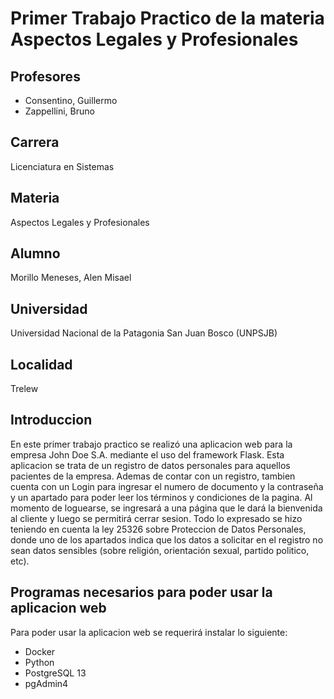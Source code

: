 # Primer Trabajo Practico de la materia Aspectos Legales y Profesionales

## Profesores 
- Consentino, Guillermo
- Zappellini, Bruno

## Carrera
Licenciatura en Sistemas

## Materia
Aspectos Legales y Profesionales

## Alumno
Morillo Meneses, Alen Misael 

## Universidad
Universidad Nacional de la Patagonia San Juan Bosco (UNPSJB)

## Localidad
Trelew

## Introduccion
En este primer trabajo practico se realizó una aplicacion web para la empresa John Doe S.A. mediante el uso del framework Flask. Esta aplicacion se trata de un registro de datos personales para aquellos pacientes de la empresa. Ademas de contar con un registro, tambien cuenta con un Login para ingresar el numero de documento y la contraseña y un apartado para poder leer los términos y condiciones de la pagina. Al momento de loguearse, se ingresará a una página que le dará la bienvenida al cliente y luego se permitirá cerrar sesion. 
  Todo lo expresado se hizo teniendo en cuenta la ley 25326 sobre Proteccion de Datos Personales, donde uno de los apartados indica que los datos a solicitar en el registro no sean datos sensibles (sobre religión, orientación sexual, partido politico, etc). 


## Programas necesarios para poder usar la aplicacion web
Para poder usar la aplicacion web se requerirá instalar lo siguiente: 
- Docker
- Python
- PostgreSQL 13
- pgAdmin4
  
  


